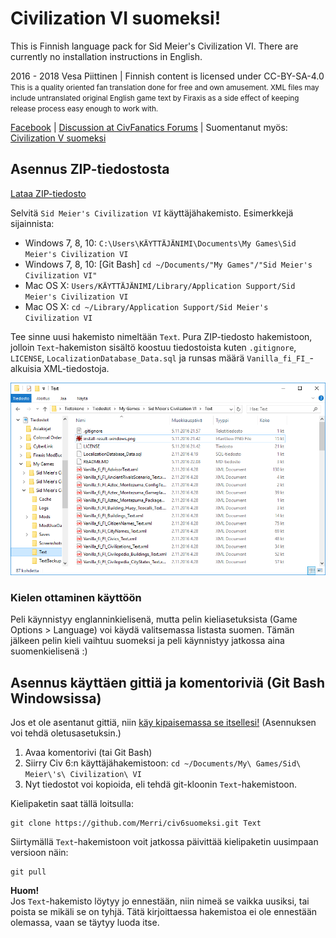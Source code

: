# Civilization VI suomeksi!

This is Finnish language pack for Sid Meier's Civilization VI.
There are currently no installation instructions in English.

2016 - 2018 Vesa Piittinen | Finnish content is licensed under CC-BY-SA-4.0<br />
<small>This is a quality oriented fan translation done for free and own amusement. XML files may include untranslated original English game text by Firaxis as a side effect of keeping release process easy enough to work with.</small>

[Facebook](https://www.facebook.com/civ5suomeksi/) | [Discussion at CivFanatics Forums](http://forums.civfanatics.com/threads/civilization-vi-suomeksi.603592/) | Suomentanut myös: [Civilization V suomeksi](https://github.com/Merri/civ5suomeksi/)

## Asennus ZIP-tiedostosta

[Lataa ZIP-tiedosto](https://github.com/Merri/civ6suomeksi/archive/text.zip)

Selvitä `Sid Meier's Civilization VI` käyttäjähakemisto. Esimerkkejä sijainnista:

- Windows 7, 8, 10: `C:\Users\KÄYTTÄJÄNIMI\Documents\My Games\Sid Meier's Civilization VI`
- Windows 7, 8, 10: [Git Bash] `cd ~/Documents/"My Games"/"Sid Meier's Civilization VI"`
- Mac OS X: `Users/KÄYTTÄJÄNIMI/Library/Application Support/Sid Meier's Civilization VI`
- Mac OS X: `cd ~/Library/Application Support/Sid Meier's Civilization VI`

Tee sinne uusi hakemisto nimeltään `Text`. Pura ZIP-tiedosto hakemistoon, jolloin `Text`-hakemiston sisältö koostuu tiedostoista kuten `.gitignore`, `LICENSE`, `LocalizationDatabase_Data.sql` ja runsas määrä `Vanilla_fi_FI_`-alkuisia XML-tiedostoja.

![Asennuksen lopputulos Windowsissa](./install-result-windows.png)

### Kielen ottaminen käyttöön

Peli käynnistyy englanninkielisenä, mutta pelin kieliasetuksista (Game Options > Language) voi käydä valitsemassa listasta suomen. Tämän jälkeen pelin kieli vaihtuu suomeksi ja peli käynnistyy jatkossa aina suomenkielisenä :)


## Asennus käyttäen gittiä ja komentoriviä (Git Bash Windowsissa)

Jos et ole asentanut gittiä, niin [käy kipaisemassa se itsellesi!](https://git-scm.com/download) (Asennuksen voi tehdä oletusasetuksin.)

1. Avaa komentorivi (tai Git Bash)
2. Siirry Civ 6:n käyttäjähakemistoon: `cd ~/Documents/My\ Games/Sid\ Meier\'s\ Civilization\ VI`
3. Nyt tiedostot voi kopioida, eli tehdä git-kloonin `Text`-hakemistoon.

Kielipaketin saat tällä loitsulla:

	git clone https://github.com/Merri/civ6suomeksi.git Text

Siirtymällä `Text`-hakemistoon voit jatkossa päivittää kielipaketin uusimpaan versioon näin:

    git pull

**Huom!**<br />
Jos `Text`-hakemisto löytyy jo ennestään, niin nimeä se vaikka uusiksi, tai poista se mikäli se on tyhjä. Tätä kirjoittaessa hakemistoa ei ole ennestään olemassa, vaan se täytyy luoda itse.
